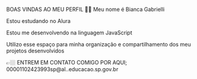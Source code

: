 BOAS VINDAS AO MEU PERFIL 💜💜
Meu nome é Bianca Gabrielli 

Estou estudando no Alura

Estou me desenvolvendo na linguagem JavaScript

Utilizo esse espaço para minha organização e compartilhamento dos meu projetos desenvolvidos

👉🏼 ENTREM EM CONTATO COMIGO POR AQUI; 
00001102423993sp@al..educacao.sp.gov.br
